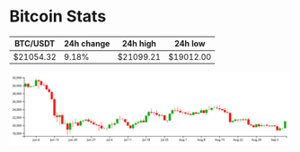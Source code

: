 # Bitcoin Stats

BTC/USDT|24h change|24h high|24h low|
|---|---|---|---|
|$21054.32|9.18%|$21099.21|$19012.00|

<img src="./chart.svg">

